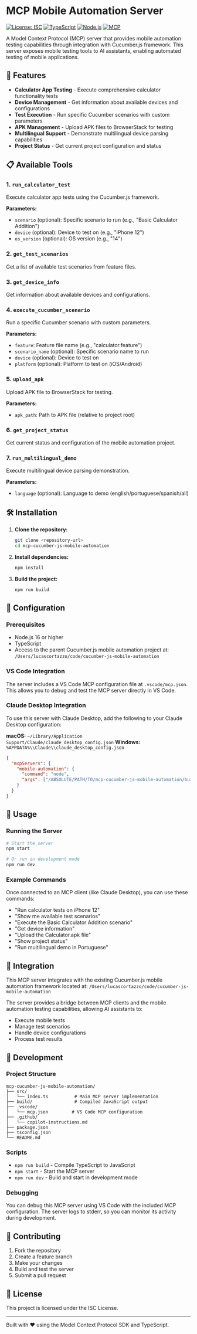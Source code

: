 # MCP Mobile Automation Server

[![License: ISC](https://img.shields.io/badge/License-ISC-blue.svg)](https://opensource.org/licenses/ISC)
[![TypeScript](https://img.shields.io/badge/TypeScript-007ACC?logo=typescript&logoColor=white)](https://www.typescriptlang.org/)
[![Node.js](https://img.shields.io/badge/Node.js-43853D?logo=node.js&logoColor=white)](https://nodejs.org/)
[![MCP](https://img.shields.io/badge/MCP-Model%20Context%20Protocol-orange)](https://modelcontextprotocol.io/)

A Model Context Protocol (MCP) server that provides mobile automation testing capabilities through integration with Cucumber.js framework. This server exposes mobile testing tools to AI assistants, enabling automated testing of mobile applications.

## 🚀 Features

- **Calculator App Testing** - Execute comprehensive calculator functionality tests
- **Device Management** - Get information about available devices and configurations
- **Test Execution** - Run specific Cucumber scenarios with custom parameters
- **APK Management** - Upload APK files to BrowserStack for testing
- **Multilingual Support** - Demonstrate multilingual device parsing capabilities
- **Project Status** - Get current project configuration and status

## 📋 Available Tools

### 1. `run_calculator_test`
Execute calculator app tests using the Cucumber.js framework.

**Parameters:**
- `scenario` (optional): Specific scenario to run (e.g., "Basic Calculator Addition")
- `device` (optional): Device to test on (e.g., "iPhone 12")
- `os_version` (optional): OS version (e.g., "14")

### 2. `get_test_scenarios`
Get a list of available test scenarios from feature files.

### 3. `get_device_info`
Get information about available devices and configurations.

### 4. `execute_cucumber_scenario`
Run a specific Cucumber scenario with custom parameters.

**Parameters:**
- `feature`: Feature file name (e.g., "calculator.feature")
- `scenario_name` (optional): Specific scenario name to run
- `device` (optional): Device to test on
- `platform` (optional): Platform to test on (iOS/Android)

### 5. `upload_apk`
Upload APK file to BrowserStack for testing.

**Parameters:**
- `apk_path`: Path to APK file (relative to project root)

### 6. `get_project_status`
Get current status and configuration of the mobile automation project.

### 7. `run_multilingual_demo`
Execute multilingual device parsing demonstration.

**Parameters:**
- `language` (optional): Language to demo (english/portuguese/spanish/all)

## 🛠 Installation

1. **Clone the repository:**
   ```bash
   git clone <repository-url>
   cd mcp-cucumber-js-mobile-automation
   ```

2. **Install dependencies:**
   ```bash
   npm install
   ```

3. **Build the project:**
   ```bash
   npm run build
   ```

## 🔧 Configuration

### Prerequisites
- Node.js 16 or higher
- TypeScript
- Access to the parent Cucumber.js mobile automation project at:
  `/Users/lucascortazzo/code/cucumber-js-mobile-automation`

### VS Code Integration
The server includes a VS Code MCP configuration file at `.vscode/mcp.json`. This allows you to debug and test the MCP server directly in VS Code.

### Claude Desktop Integration
To use this server with Claude Desktop, add the following to your Claude Desktop configuration:

**macOS:** `~/Library/Application Support/Claude/claude_desktop_config.json`
**Windows:** `%APPDATA%\\Claude\\claude_desktop_config.json`

```json
{
  "mcpServers": {
    "mobile-automation": {
      "command": "node",
      "args": ["/ABSOLUTE/PATH/TO/mcp-cucumber-js-mobile-automation/build/index.js"]
    }
  }
}
```

## 🚦 Usage

### Running the Server
```bash
# Start the server
npm start

# Or run in development mode
npm run dev
```

### Example Commands
Once connected to an MCP client (like Claude Desktop), you can use these commands:

- "Run calculator tests on iPhone 12"
- "Show me available test scenarios"
- "Execute the Basic Calculator Addition scenario"
- "Get device information"
- "Upload the Calculator.apk file"
- "Show project status"
- "Run multilingual demo in Portuguese"

## 🔗 Integration

This MCP server integrates with the existing Cucumber.js mobile automation framework located at:
`/Users/lucascortazzo/code/cucumber-js-mobile-automation`

The server provides a bridge between MCP clients and the mobile automation testing capabilities, allowing AI assistants to:
- Execute mobile tests
- Manage test scenarios
- Handle device configurations
- Process test results

## 📝 Development

### Project Structure
```
mcp-cucumber-js-mobile-automation/
├── src/
│   └── index.ts          # Main MCP server implementation
├── build/                # Compiled JavaScript output
├── .vscode/
│   └── mcp.json         # VS Code MCP configuration
├── .github/
│   └── copilot-instructions.md
├── package.json
├── tsconfig.json
└── README.md
```

### Scripts
- `npm run build` - Compile TypeScript to JavaScript
- `npm start` - Start the MCP server
- `npm run dev` - Build and start in development mode

### Debugging
You can debug this MCP server using VS Code with the included MCP configuration. The server logs to stderr, so you can monitor its activity during development.

## 🤝 Contributing

1. Fork the repository
2. Create a feature branch
3. Make your changes
4. Build and test the server
5. Submit a pull request

## 📄 License

This project is licensed under the ISC License.

---

Built with ❤️ using the Model Context Protocol SDK and TypeScript.
